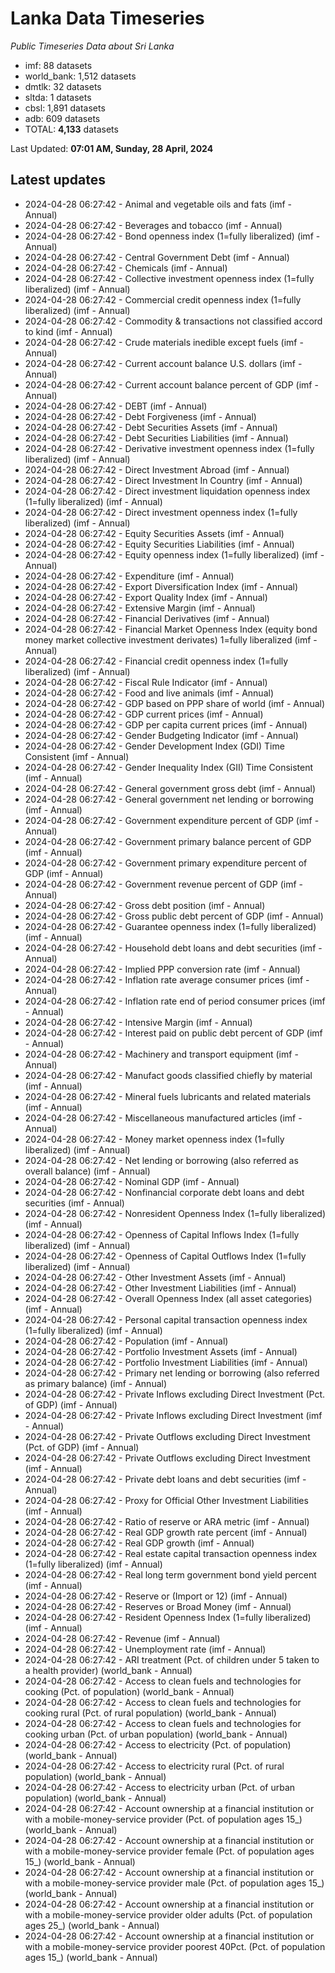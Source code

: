 # Lanka Data Timeseries
*Public Timeseries Data about Sri Lanka*

* imf: 88 datasets
* world_bank: 1,512 datasets
* dmtlk: 32 datasets
* sltda: 1 datasets
* cbsl: 1,891 datasets
* adb: 609 datasets
* TOTAL: **4,133** datasets

Last Updated: **07:01 AM, Sunday, 28 April, 2024**

## Latest updates

* 2024-04-28 06:27:42 - Animal and vegetable oils and fats (imf - Annual)
* 2024-04-28 06:27:42 - Beverages and tobacco (imf - Annual)
* 2024-04-28 06:27:42 - Bond openness index (1=fully liberalized) (imf - Annual)
* 2024-04-28 06:27:42 - Central Government Debt (imf - Annual)
* 2024-04-28 06:27:42 - Chemicals (imf - Annual)
* 2024-04-28 06:27:42 - Collective investment openness index (1=fully liberalized) (imf - Annual)
* 2024-04-28 06:27:42 - Commercial credit openness index (1=fully liberalized) (imf - Annual)
* 2024-04-28 06:27:42 - Commodity & transactions not classified accord to kind (imf - Annual)
* 2024-04-28 06:27:42 - Crude materials inedible except fuels (imf - Annual)
* 2024-04-28 06:27:42 - Current account balance U.S. dollars (imf - Annual)
* 2024-04-28 06:27:42 - Current account balance percent of GDP (imf - Annual)
* 2024-04-28 06:27:42 - DEBT (imf - Annual)
* 2024-04-28 06:27:42 - Debt Forgiveness (imf - Annual)
* 2024-04-28 06:27:42 - Debt Securities Assets (imf - Annual)
* 2024-04-28 06:27:42 - Debt Securities Liabilities (imf - Annual)
* 2024-04-28 06:27:42 - Derivative investment openness index (1=fully liberalized) (imf - Annual)
* 2024-04-28 06:27:42 - Direct Investment Abroad (imf - Annual)
* 2024-04-28 06:27:42 - Direct Investment In Country (imf - Annual)
* 2024-04-28 06:27:42 - Direct investment liquidation openness index (1=fully liberalized) (imf - Annual)
* 2024-04-28 06:27:42 - Direct investment openness index (1=fully liberalized) (imf - Annual)
* 2024-04-28 06:27:42 - Equity Securities Assets (imf - Annual)
* 2024-04-28 06:27:42 - Equity Securities Liabilities (imf - Annual)
* 2024-04-28 06:27:42 - Equity openness index (1=fully liberalized) (imf - Annual)
* 2024-04-28 06:27:42 - Expenditure (imf - Annual)
* 2024-04-28 06:27:42 - Export Diversification Index (imf - Annual)
* 2024-04-28 06:27:42 - Export Quality Index (imf - Annual)
* 2024-04-28 06:27:42 - Extensive Margin (imf - Annual)
* 2024-04-28 06:27:42 - Financial Derivatives (imf - Annual)
* 2024-04-28 06:27:42 - Financial Market Openness Index (equity bond money market collective investment derivates) 1=fully liberalized (imf - Annual)
* 2024-04-28 06:27:42 - Financial credit openness index (1=fully liberalized) (imf - Annual)
* 2024-04-28 06:27:42 - Fiscal Rule Indicator (imf - Annual)
* 2024-04-28 06:27:42 - Food and live animals (imf - Annual)
* 2024-04-28 06:27:42 - GDP based on PPP share of world (imf - Annual)
* 2024-04-28 06:27:42 - GDP current prices (imf - Annual)
* 2024-04-28 06:27:42 - GDP per capita current prices (imf - Annual)
* 2024-04-28 06:27:42 - Gender Budgeting Indicator (imf - Annual)
* 2024-04-28 06:27:42 - Gender Development Index (GDI) Time Consistent (imf - Annual)
* 2024-04-28 06:27:42 - Gender Inequality Index (GII) Time Consistent (imf - Annual)
* 2024-04-28 06:27:42 - General government gross debt (imf - Annual)
* 2024-04-28 06:27:42 - General government net lending or borrowing (imf - Annual)
* 2024-04-28 06:27:42 - Government expenditure percent of GDP (imf - Annual)
* 2024-04-28 06:27:42 - Government primary balance percent of GDP (imf - Annual)
* 2024-04-28 06:27:42 - Government primary expenditure percent of GDP (imf - Annual)
* 2024-04-28 06:27:42 - Government revenue percent of GDP (imf - Annual)
* 2024-04-28 06:27:42 - Gross debt position (imf - Annual)
* 2024-04-28 06:27:42 - Gross public debt percent of GDP (imf - Annual)
* 2024-04-28 06:27:42 - Guarantee openness index (1=fully liberalized) (imf - Annual)
* 2024-04-28 06:27:42 - Household debt loans and debt securities (imf - Annual)
* 2024-04-28 06:27:42 - Implied PPP conversion rate (imf - Annual)
* 2024-04-28 06:27:42 - Inflation rate average consumer prices (imf - Annual)
* 2024-04-28 06:27:42 - Inflation rate end of period consumer prices (imf - Annual)
* 2024-04-28 06:27:42 - Intensive Margin (imf - Annual)
* 2024-04-28 06:27:42 - Interest paid on public debt percent of GDP (imf - Annual)
* 2024-04-28 06:27:42 - Machinery and transport equipment (imf - Annual)
* 2024-04-28 06:27:42 - Manufact goods classified chiefly by material (imf - Annual)
* 2024-04-28 06:27:42 - Mineral fuels lubricants and related materials (imf - Annual)
* 2024-04-28 06:27:42 - Miscellaneous manufactured articles (imf - Annual)
* 2024-04-28 06:27:42 - Money market openness index (1=fully liberalized) (imf - Annual)
* 2024-04-28 06:27:42 - Net lending or borrowing (also referred as overall balance) (imf - Annual)
* 2024-04-28 06:27:42 - Nominal GDP (imf - Annual)
* 2024-04-28 06:27:42 - Nonfinancial corporate debt loans and debt securities (imf - Annual)
* 2024-04-28 06:27:42 - Nonresident Openness Index (1=fully liberalized) (imf - Annual)
* 2024-04-28 06:27:42 - Openness of Capital Inflows Index (1=fully liberalized) (imf - Annual)
* 2024-04-28 06:27:42 - Openness of Capital Outflows Index (1=fully liberalized) (imf - Annual)
* 2024-04-28 06:27:42 - Other Investment Assets (imf - Annual)
* 2024-04-28 06:27:42 - Other Investment Liabilities (imf - Annual)
* 2024-04-28 06:27:42 - Overall Openness Index (all asset categories) (imf - Annual)
* 2024-04-28 06:27:42 - Personal capital transaction openness index (1=fully liberalized) (imf - Annual)
* 2024-04-28 06:27:42 - Population (imf - Annual)
* 2024-04-28 06:27:42 - Portfolio Investment Assets (imf - Annual)
* 2024-04-28 06:27:42 - Portfolio Investment Liabilities (imf - Annual)
* 2024-04-28 06:27:42 - Primary net lending or borrowing (also referred as primary balance) (imf - Annual)
* 2024-04-28 06:27:42 - Private Inflows excluding Direct Investment (Pct. of GDP) (imf - Annual)
* 2024-04-28 06:27:42 - Private Inflows excluding Direct Investment (imf - Annual)
* 2024-04-28 06:27:42 - Private Outflows excluding Direct Investment (Pct. of GDP) (imf - Annual)
* 2024-04-28 06:27:42 - Private Outflows excluding Direct Investment (imf - Annual)
* 2024-04-28 06:27:42 - Private debt loans and debt securities (imf - Annual)
* 2024-04-28 06:27:42 - Proxy for Official Other Investment Liabilities (imf - Annual)
* 2024-04-28 06:27:42 - Ratio of reserve or ARA metric (imf - Annual)
* 2024-04-28 06:27:42 - Real GDP growth rate percent (imf - Annual)
* 2024-04-28 06:27:42 - Real GDP growth (imf - Annual)
* 2024-04-28 06:27:42 - Real estate capital transaction openness index (1=fully liberalized) (imf - Annual)
* 2024-04-28 06:27:42 - Real long term government bond yield percent (imf - Annual)
* 2024-04-28 06:27:42 - Reserve or (Import or 12) (imf - Annual)
* 2024-04-28 06:27:42 - Reserves or Broad Money (imf - Annual)
* 2024-04-28 06:27:42 - Resident Openness Index (1=fully liberalized) (imf - Annual)
* 2024-04-28 06:27:42 - Revenue (imf - Annual)
* 2024-04-28 06:27:42 - Unemployment rate (imf - Annual)
* 2024-04-28 06:27:42 - ARI treatment (Pct. of children under 5 taken to a health provider) (world_bank - Annual)
* 2024-04-28 06:27:42 - Access to clean fuels and technologies for cooking (Pct. of population) (world_bank - Annual)
* 2024-04-28 06:27:42 - Access to clean fuels and technologies for cooking rural (Pct. of rural population) (world_bank - Annual)
* 2024-04-28 06:27:42 - Access to clean fuels and technologies for cooking urban (Pct. of urban population) (world_bank - Annual)
* 2024-04-28 06:27:42 - Access to electricity (Pct. of population) (world_bank - Annual)
* 2024-04-28 06:27:42 - Access to electricity rural (Pct. of rural population) (world_bank - Annual)
* 2024-04-28 06:27:42 - Access to electricity urban (Pct. of urban population) (world_bank - Annual)
* 2024-04-28 06:27:42 - Account ownership at a financial institution or with a mobile-money-service provider (Pct. of population ages 15_) (world_bank - Annual)
* 2024-04-28 06:27:42 - Account ownership at a financial institution or with a mobile-money-service provider female (Pct. of population ages 15_) (world_bank - Annual)
* 2024-04-28 06:27:42 - Account ownership at a financial institution or with a mobile-money-service provider male (Pct. of population ages 15_) (world_bank - Annual)
* 2024-04-28 06:27:42 - Account ownership at a financial institution or with a mobile-money-service provider older adults (Pct. of population ages 25_) (world_bank - Annual)
* 2024-04-28 06:27:42 - Account ownership at a financial institution or with a mobile-money-service provider poorest 40Pct. (Pct. of population ages 15_) (world_bank - Annual)